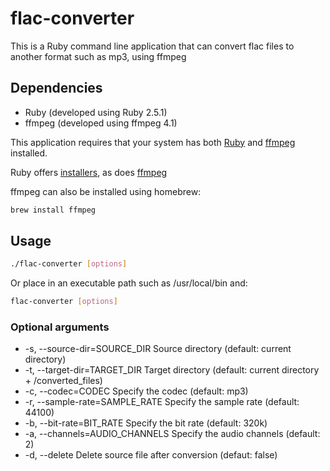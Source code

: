 # flac-converter

This is a Ruby command line application that can convert flac files to another format such as mp3, using ffmpeg

## Dependencies

- Ruby (developed using Ruby 2.5.1)
- ffmpeg (developed using ffmpeg 4.1)

This application requires that your system has both [Ruby](https://www.ruby-lang.org/en/) and [ffmpeg](https://ffmpeg.org/) installed.

Ruby offers [installers](https://www.ruby-lang.org/en/downloads/), as does [ffmpeg](https://ffmpeg.org/download.html#build-mac)

ffmpeg can also be installed using homebrew:

```bash
brew install ffmpeg
```

## Usage

```bash
./flac-converter [options]
```

Or place in an executable path such as /usr/local/bin and:

```bash
flac-converter [options]
```

### Optional arguments

* -s, --source-dir=SOURCE_DIR      Source directory (default: current directory)
* -t, --target-dir=TARGET_DIR      Target directory (default: current directory + /converted_files)
* -c, --codec=CODEC                Specify the codec (default: mp3)
* -r, --sample-rate=SAMPLE_RATE    Specify the sample rate (default: 44100)
* -b, --bit-rate=BIT_RATE          Specify the bit rate (default: 320k)
* -a, --channels=AUDIO_CHANNELS    Specify the audio channels (default: 2)
* -d, --delete                     Delete source file after conversion (defaut: false)
